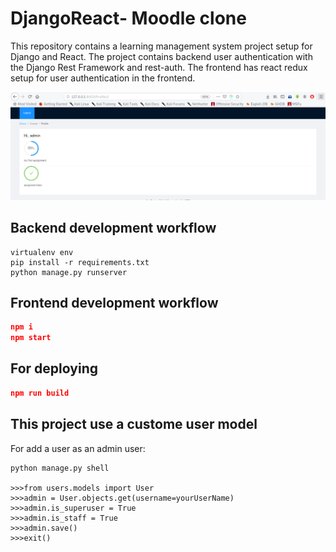 # DjangoReact- Moodle clone

This repository contains a learning management system project setup for Django and React. The project contains backend user authentication with the Django Rest Framework and rest-auth. The frontend has react redux setup for user authentication in the frontend.

![alt text](https://raw.githubusercontent.com/gnopor/DjangoReact--Moodle-clone/master/thumbnail.png "Logo")

## Backend development workflow

```jsonad
virtualenv env
pip install -r requirements.txt
python manage.py runserver
```

## Frontend development workflow

```json
npm i
npm start
```

## For deploying

```json
npm run build
```
## This project use a custome user model
For add a user as an admin user:


```
python manage.py shell

>>>from users.models import User
>>>admin = User.objects.get(username=yourUserName)
>>>admin.is_superuser = True
>>>admin.is_staff = True
>>>admin.save()
>>>exit()

```